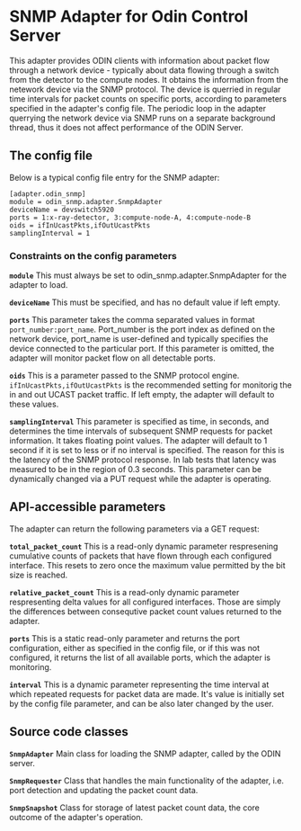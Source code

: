 # SNMP Adapter for Odin Control Server

This adapter provides ODIN clients with information about packet flow through a network device - typically about data flowing through a switch from the detector
to the compute nodes. It obtains the information from the netework device via the SNMP protocol. The device is querried in regular time intervals for packet counts on specific ports, according to parameters specified in the adapter's config file. The periodic loop in the adapter querrying the network device via SNMP runs on a separate background thread, thus it does not affect performance of the ODIN Server.


## The config file

Below is a typical config file entry for the SNMP adapter:
```
[adapter.odin_snmp]
module = odin_snmp.adapter.SnmpAdapter
deviceName = devswitch5920
ports = 1:x-ray-detector, 3:compute-node-A, 4:compute-node-B
oids = ifInUcastPkts,ifOutUcastPkts
samplingInterval = 1
```
### Constraints on the config parameters

**`module`**
This must always be set to odin_snmp.adapter.SnmpAdapter for the adapter to load.

**`deviceName`**
This must be specified, and has no default value if left empty.

**`ports`**
This parameter takes the comma separated values in format `port_number:port_name`. Port_number is the port index as defined on the network device, port_name is user-defined and typically specifies the device connected to the particular port.
If this parameter is omitted, the adapter will monitor packet flow on all detectable ports.

**`oids`**
This is a parameter passed to the SNMP protocol engine. `ifInUcastPkts,ifOutUcastPkts` is the recommended setting for monitorig the in and out UCAST packet traffic.
If left empty, the adapter will default to these values.

**`samplingInterval`**
This parameter is specified as time, in seconds, and determines the time intervals of subsequent SNMP requests for packet information. It takes floating point values.
The adapter will default to 1 second if it is set to less or if no interval is specified. The reason for this is the latency of the SNMP protocol response. In lab tests that latency was measured to be in the region of 0.3 seconds.
This parameter can be dynamically changed via a PUT request while the adapter is operating.


## API-accessible parameters

The adapter can return the following parameters via a GET request:

**`total_packet_count`**
This is a read-only dynamic parameter respresening cumulative counts of packets that have flown through each configured interface. This resets to zero once the maximum value permitted by the bit size is reached.

**`relative_packet_count`**
This is a read-only dynamic parameter respresenting delta values for all configured interfaces. Those are simply the differences between consequtive packet count values returned to the adapter.

**`ports`**
This is a static read-only parameter and returns the port configuration, either as specified in the config file, or if this was not configured, it returns the list of all available ports, which the adapter is monitoring.

**`interval`**
This is a dynamic parameter representing the time interval at which repeated requests for packet data are made. It's value is initially set by the config file parameter, and can be also later changed by the user.


## Source code classes

**`SnmpAdapter`**
Main class for loading the SNMP adapter, called by the ODIN server.

**`SnmpRequester`**
Class that handles the main functionality of the adapter, i.e. port detection and updating the packet count data.

**`SnmpSnapshot`**
Class for storage of latest packet count data, the core outcome of the adapter's operation.